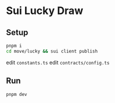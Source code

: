 # Sui Lucky Draw

## Setup

```bash
pnpm i
cd move/lucky && sui client publish
```

edit `constants.ts`
edit `contracts/config.ts`

## Run

```bash
pnpm dev
```

